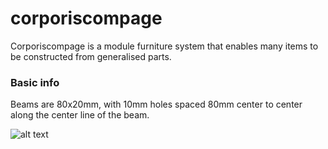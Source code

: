 # corporiscompage

Corporiscompage is a module furniture system that enables many items to be constructed from generalised parts.

### Basic info

Beams are 80x20mm, with 10mm holes spaced 80mm center to center along the center line of the beam.

![alt text](../parts/beams/beam_6.svg "6 Hole Beam")
